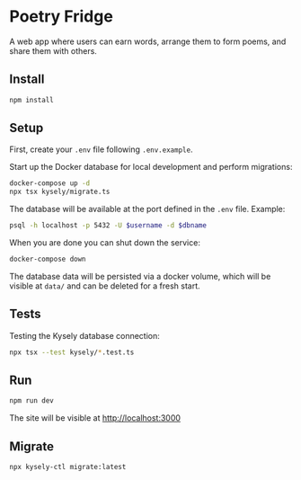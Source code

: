 # Poetry Fridge

A web app where users can earn words, arrange them to form poems, and share them with others.

## Install

```bash
npm install

```

## Setup

First, create your `.env` file following `.env.example`.

Start up the Docker database for local development and perform migrations:

```bash
docker-compose up -d
npx tsx kysely/migrate.ts
```

The database will be available at the port defined in the `.env` file. Example:

```bash
psql -h localhost -p 5432 -U $username -d $dbname
```

When you are done you can shut down the service:

```bash
docker-compose down
```

The database data will be persisted via a docker volume, which will be visible at `data/` and can be deleted for a fresh start. 

## Tests

Testing the Kysely database connection:

```bash
npx tsx --test kysely/*.test.ts  
```

## Run
```bash
npm run dev

```

The site will be visible at [http://localhost:3000](http://localhost:3000) 

## Migrate

```bash
npx kysely-ctl migrate:latest
```